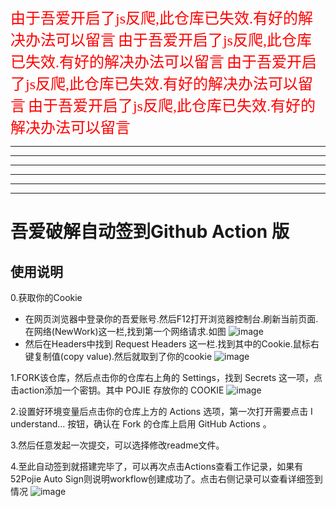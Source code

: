 <font color=red size=5 face="黑体">由于吾爱开启了js反爬,此仓库已失效.有好的解决办法可以留言</font>
<font color=red size=5 face="黑体">由于吾爱开启了js反爬,此仓库已失效.有好的解决办法可以留言</font>
<font color=red size=5 face="黑体">由于吾爱开启了js反爬,此仓库已失效.有好的解决办法可以留言</font>
<font color=red size=5 face="黑体">由于吾爱开启了js反爬,此仓库已失效.有好的解决办法可以留言</font>

***
***
***
***
***
***




# 吾爱破解自动签到Github Action 版

## 使用说明
0.获取你的Cookie
 - 在网页浏览器中登录你的吾爱账号.然后F12打开浏览器控制台.刷新当前页面.在网络(NewWork)这一栏,找到第一个网络请求.如图
 ![image](https://user-images.githubusercontent.com/30728105/203260271-bff2cc1b-9a85-479c-8536-13bef415d20e.png)
 - 然后在Headers中找到 Request Headers 这一栏.找到其中的Cookie.鼠标右键复制值(copy value).然后就取到了你的cookie
 ![image](https://user-images.githubusercontent.com/30728105/203261131-c65c018a-6746-4a97-b1b4-6a4d2d24b811.png)

1.FORK该仓库，然后点击你的仓库右上角的 Settings，找到 Secrets 这一项，点击action添加一个密钥。其中 POJIE 存放你的 COOKIE
 ![image](https://user-images.githubusercontent.com/30728105/165697595-302d3965-c456-4ec0-8733-533256b6041b.png)

2.设置好环境变量后点击你的仓库上方的 Actions 选项，第一次打开需要点击 I understand... 按钮，确认在 Fork 的仓库上启用 GitHub Actions 。

3.然后任意发起一次提交，可以选择修改readme文件。

4.至此自动签到就搭建完毕了，可以再次点击Actions查看工作记录，如果有52Pojie Auto Sign则说明workflow创建成功了。点击右侧记录可以查看详细签到情况
 ![image](https://user-images.githubusercontent.com/30728105/165697734-a38d6d46-db0e-40a1-8b21-e0d50443de36.png)
